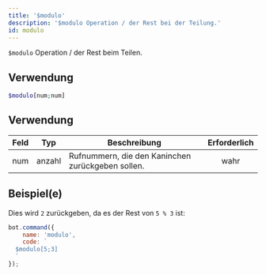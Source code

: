 ```yaml
---
title: '$modulo'
description: '$modulo Operation / der Rest bei der Teilung.'
id: modulo
---
```


`$modulo` Operation / der Rest beim Teilen.

## Verwendung

```php
$modulo[num;num]
```

## Verwendung

| Feld | Typ    | Beschreibung                                      | Erforderlich |
| ---- | ------ | ------------------------------------------------- |:------------:|
| num  | anzahl | Rufnummern, die den Kaninchen zurückgeben sollen. |     wahr     |

## Beispiel(e)

Dies wird `2` zurückgeben, da es der Rest von `5 % 3` ist:

```javascript
bot.command({
    name: 'modulo',
    code: `
  $modulo[5;3]
  `
});
```
